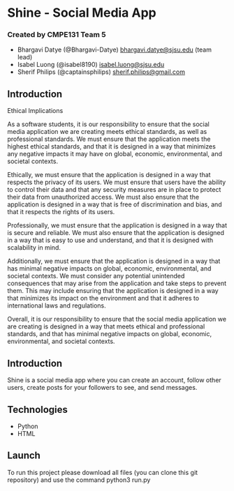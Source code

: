 # Shine - Social Media App

### Created by CMPE131 Team 5
- Bhargavi Datye (@Bhargavi-Datye) bhargavi.datye@sjsu.edu  (team lead)
- Isabel Luong (@isabel8190) isabel.luong@sjsu.edu
- Sherif Philips (@captainsphilips) sherif.philips@gmail.com

## Introduction

Ethical Implications

As a software students, it is our responsibility to ensure that the social media application we are creating meets ethical standards, as well as professional standards. We must ensure that the application meets the highest ethical standards, and that it is designed in a way that minimizes any negative impacts it may have on global, economic, environmental, and societal contexts.

Ethically, we must ensure that the application is designed in a way that respects the privacy of its users. We must ensure that users have the ability to control their data and that any security measures are in place to protect their data from unauthorized access. We must also ensure that the application is designed in a way that is free of discrimination and bias, and that it respects the rights of its users.

Professionally, we must ensure that the application is designed in a way that is secure and reliable. We must also ensure that the application is designed in a way that is easy to use and understand, and that it is designed with scalability in mind.

Additionally, we must ensure that the application is designed in a way that has minimal negative impacts on global, economic, environmental, and societal contexts. We must consider any potential unintended consequences that may arise from the application and take steps to prevent them. This may include ensuring that the application is designed in a way that minimizes its impact on the environment and that it adheres to international laws and regulations.

Overall, it is our responsibility to ensure that the social media application we are creating is designed in a way that meets ethical and professional standards, and that has minimal negative impacts on global, economic, environmental, and societal contexts.

## Introduction
Shine is a social media app where you can create an account, follow other users, create posts for your followers to see, and send messages.

## Technologies
- Python
- HTML

## Launch
To run this project please download all files (you can clone this git repository) and use the command
python3 run.py
